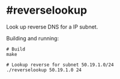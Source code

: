 #reverselookup
============================================

Look up reverse DNS for a IP subnet.

Building and running:

```
# Build
make

# Lookup reverse for subnet 50.19.1.0/24
./reverselookup 50.19.1.0 24 
```


